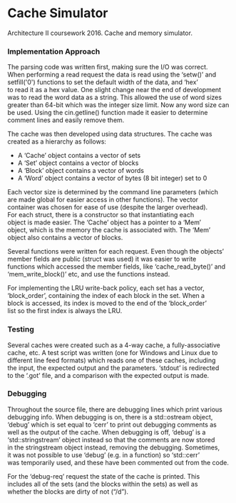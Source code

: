 Cache Simulator
=======
Architecture II coursework 2016. Cache and memory simulator.

### Implementation Approach

The parsing code was written first, making sure the I/O was correct.  
When performing a read request the data is read using the ‘setw()’ and  
setfill('0') functions to set the default width of the data, and ‘hex’  
to read it as a hex value. One slight change near the end of development  
was to read the word data as a string. This allowed the use of word sizes  
greater than 64-bit which was the integer size limit. Now any word size can  
be used. Using the cin.getline() function made it easier to determine  
comment lines and easily remove them.

The cache was then developed using data structures. The cache was  
created as a hierarchy as follows:  

- A ‘Cache’ object contains a vector of sets  
- A ‘Set’ object contains a vector of blocks  
- A ‘Block’ object contains a vector of words  
- A ‘Word’ object contains a vector of bytes (8 bit integer) set to 0  

Each vector size is determined by the command line parameters (which  
are made global for easier access in other functions). The vector  
container was chosen for ease of use (despite the larger overhead).  
For each struct, there is a constructor so that instantiating each  
object is made easier. The ‘Cache’ object has a pointer to a ‘Mem’  
object, which is the memory the cache is associated with. The ‘Mem’  
object also contains a vector of blocks.

Several functions were written for each request. Even though the objects’  
member fields are public (struct was used) it was easier to write  
functions which accessed the member fields, like ‘cache\_read_byte()’ and  
‘mem\_write\_block()’ etc, and use the functions instead.

For implementing the LRU write-back policy, each set has a vector,  
‘block\_order’, containing the index of each block in the set. When a  
block is accessed, its index is moved to the end of the ‘block\_order’  
list so the first index is always the LRU.

### Testing

Several caches were created such as a 4-way cache, a fully-associative  
cache, etc. A test script was written (one for Windows and Linux due to  
different line feed formats) which reads one of these caches, including  
the input, the expected output and the parameters. ‘stdout’ is redirected  
to the ‘.got’ file, and a comparison with the expected output is made.

### Debugging

Throughout the source file, there are debugging lines which print various  
debugging info. When debugging is on, there is a std::ostream object,  
‘debug’ which is set equal to ‘cerr’ to print out debugging comments as  
well as the output of the cache. When debugging is off, ‘debug’ is a  
‘std::stringstream’ object instead so that the comments are now stored  
in the stringstream object instead, removing the debugging. Sometimes,  
it was not possible to use ‘debug’ (e.g. in a function) so ‘std::cerr’  
was temporarily used, and these have been commented out from the code.

For the ‘debug-req’ request the state of the cache is printed. This  
includes all of the sets (and the blocks within the sets) as well as  
whether the blocks are dirty of not (“/d”).
